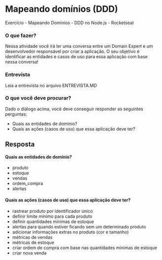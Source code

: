 # Mapeando domínios (DDD)
 Exercício - Mapeando Domínios - DDD no Node.js - Rocketseat

### O que fazer?

Nessa atividade você irá ler uma conversa entre um Domain Expert e um desenvolvedor responsável por criar a aplicação. O seu objetivo é identificar as entidades e casos de uso para essa aplicação com base nessa conversa!

### Entrevista

Leia a entrevista no arquivo ENTREVISTA.MD

### O que você deve procurar?

Dado o diálogo acima, você deve conseguir responder as seguintes perguntas:

- Quais as entidades de domínio?
- Quais as ações (casos de uso) que essa aplicação deve ter?

## Resposta

#### Quais as entidades de domínio?
- produto
- estoque
- vendas
- ordem_compra
- alertas

#### Quais as ações (casos de uso) que essa aplicação deve ter?
- rastrear produto por identificador único
- definir limite mínimo para cada produto
- definir quantidades mínimas de estoque
- alertas para quando estiver ficando sem um determinado produto
- adicionar informações extras no produto (cor e tamanho) 
- métricas de vendas 
- métricas de estoque
- criar ordem de compra com base nas quantidades mínimas de estoque
- criar nova venda 
